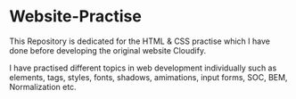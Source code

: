 # Website-Practise
This Repository is dedicated for the HTML &amp; CSS practise which I have done before developing the original website Cloudify.

I have practised different topics in web development individually such as elements, tags, styles, fonts, shadows, amimations, input forms, SOC, BEM, Normalization etc.
